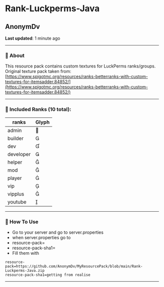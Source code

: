 # Rank-Luckperms-Java

## AnonymDv  
**Last updated**: 1 minute ago  

---

### 🔹 About  
This resource pack contains custom textures for LuckPerms ranks/groups.  
Original texture pack taken from:  
[https://www.spigotmc.org/resources/ranks-betterranks-with-custom-textures-for-itemsadder.84852/](https://www.spigotmc.org/resources/ranks-betterranks-with-custom-textures-for-itemsadder.84852/)  

---

### 🔹 Included Ranks (10 total):  
|ranks|Glyph|
|---|---|
|admin   |    |
|builder|    |
|dev|  |
|developer|   |
|helper|   |
|mod|   |
|player|   |
|vip|   |
|vipplus|   |
|youtube|   |

---

### 🔹 How To Use
- Go to your server and go to server.properties
- when server.properties go to
- resource-pack=
- resource-pack-sha1=
- Fill them with
```properties
resource-pack=https://github.com/AnonymDv/MyResourcePack/blob/main/Rank-Luckperms-Java.zip
resource-pack-sha1=getting from realise 
```
---

